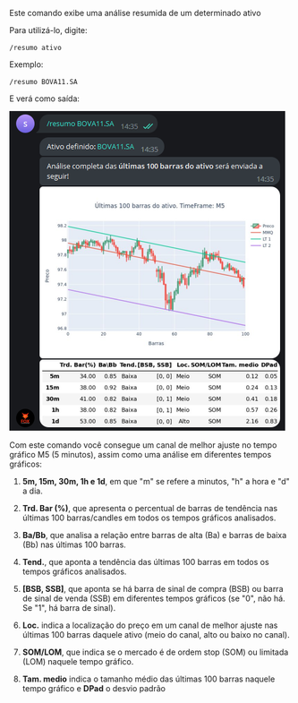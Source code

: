 Este comando exibe uma análise resumida de um determinado 
ativo

Para utilizá-lo, digite: 

```console
/resumo ativo
```

Exemplo: 

```console
/resumo BOVA11.SA
```

E verá como saída: 

![](/img/resumo.png)

Com este comando você consegue um canal de 
melhor ajuste no tempo gráfico M5 (5 minutos), assim como uma análise
em diferentes tempos gráficos:

1. **5m, 15m, 30m, 1h e 1d**, em que "m" se refere a minutos, 
"h" a hora e "d" a dia.

2. **Trd. Bar (%)**, que apresenta o percentual de barras de tendência
nas últimas 100 barras/candles em todos os tempos gráficos analisados.

3. **Ba/Bb**, que analisa a relação entre barras de alta (Ba)
e barras de baixa (Bb) nas últimas 100 barras.

4. **Tend.**, que aponta a tendência das últimas 100 barras 
em todos os tempos gráficos analisados.

5. **[BSB, SSB]**, que aponta se há barra de sinal de compra (BSB)
ou barra de sinal de venda (SSB) em diferentes tempos gráficos 
(se "0", não há. Se "1", há barra de sinal).

6. **Loc.** indica a localização do preço em um canal de melhor ajuste nas últimas 
100 barras daquele ativo (meio do canal, alto ou baixo no canal).
   
7. **SOM/LOM**, que indica se o mercado é de ordem stop (SOM) ou limitada (LOM) 
naquele tempo gráfico. 

8. **Tam. medio** indica o tamanho médio das últimas 100 barras naquele tempo 
gráfico e **DPad** o desvio padrão 